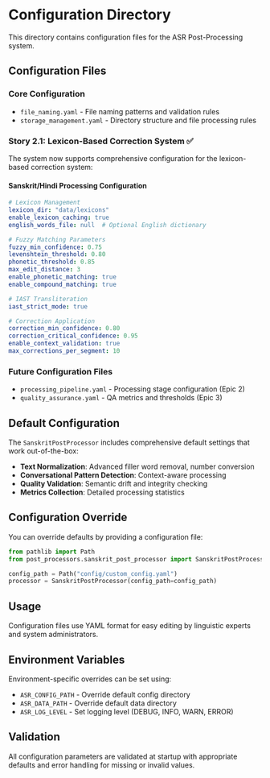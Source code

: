 # Configuration Directory

This directory contains configuration files for the ASR Post-Processing system.

## Configuration Files

### Core Configuration
- `file_naming.yaml` - File naming patterns and validation rules
- `storage_management.yaml` - Directory structure and file processing rules

### Story 2.1: Lexicon-Based Correction System ✅
The system now supports comprehensive configuration for the lexicon-based correction system:

#### Sanskrit/Hindi Processing Configuration
```yaml
# Lexicon Management
lexicon_dir: "data/lexicons"
enable_lexicon_caching: true
english_words_file: null  # Optional English dictionary

# Fuzzy Matching Parameters
fuzzy_min_confidence: 0.75
levenshtein_threshold: 0.80
phonetic_threshold: 0.85
max_edit_distance: 3
enable_phonetic_matching: true
enable_compound_matching: true

# IAST Transliteration
iast_strict_mode: true

# Correction Application
correction_min_confidence: 0.80
correction_critical_confidence: 0.95
enable_context_validation: true
max_corrections_per_segment: 10
```

### Future Configuration Files
- `processing_pipeline.yaml` - Processing stage configuration (Epic 2)
- `quality_assurance.yaml` - QA metrics and thresholds (Epic 3)

## Default Configuration

The `SanskritPostProcessor` includes comprehensive default settings that work out-of-the-box:

- **Text Normalization**: Advanced filler word removal, number conversion
- **Conversational Pattern Detection**: Context-aware processing
- **Quality Validation**: Semantic drift and integrity checking
- **Metrics Collection**: Detailed processing statistics

## Configuration Override

You can override defaults by providing a configuration file:

```python
from pathlib import Path
from post_processors.sanskrit_post_processor import SanskritPostProcessor

config_path = Path("config/custom_config.yaml")
processor = SanskritPostProcessor(config_path=config_path)
```

## Usage

Configuration files use YAML format for easy editing by linguistic experts and system administrators.

## Environment Variables

Environment-specific overrides can be set using:
- `ASR_CONFIG_PATH` - Override default config directory
- `ASR_DATA_PATH` - Override default data directory
- `ASR_LOG_LEVEL` - Set logging level (DEBUG, INFO, WARN, ERROR)

## Validation

All configuration parameters are validated at startup with appropriate defaults and error handling for missing or invalid values.